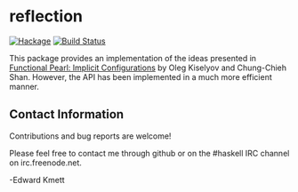 reflection
==========

[![Hackage](https://img.shields.io/hackage/v/reflection.svg)](https://hackage.haskell.org/package/reflection) [![Build Status](https://github.com/ekmett/reflection/workflows/Haskell-CI/badge.svg)](https://github.com/ekmett/reflection/actions?query=workflow%3AHaskell-CI)

This package provides an implementation of the ideas presented in [Functional Pearl: Implicit Configurations](http://okmij.org/ftp/Haskell/tr-15-04.pdf) by Oleg Kiselyov and Chung-Chieh Shan. However, the API has been implemented in a much more efficient manner.

Contact Information
-------------------

Contributions and bug reports are welcome!

Please feel free to contact me through github or on the #haskell IRC channel on irc.freenode.net.

-Edward Kmett
